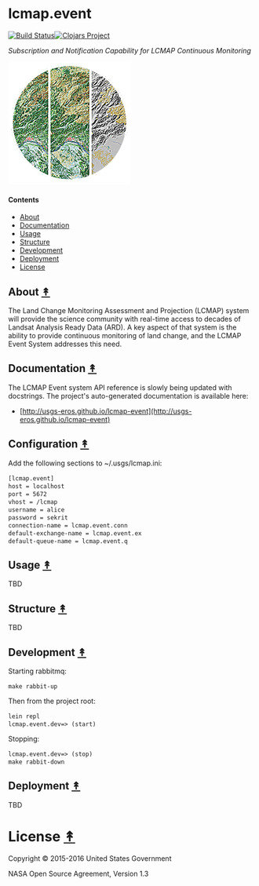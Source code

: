 # lcmap.event

[![Build Status][travis-badge]][travis][![Clojars Project][clojars-badge]][clojars]

*Subscription and Notification Capability for LCMAP Continuous Monitoring*

[![LCMAP open source project logo][lcmap-logo]][lcmap-logo-large]


#### Contents

* [About](#about-)
* [Documentation](#documentation-)
* [Usage](#usage-)
* [Structure](#structure-)
* [Development](#development-)
* [Deployment](#deployment-)
* [License](#license-)


## About [&#x219F;](#contents)

The Land Change Monitoring Assessment and Projection (LCMAP) system will
provide the science community with real-time access to decades of Landsat
Analysis Ready Data (ARD). A key aspect of that system is the ability to
provide continuous monitoring of land change, and the LCMAP Event System
addresses this need.


## Documentation [&#x219F;](#contents)

The LCMAP Event system API reference is slowly being updated with docstrings.
The project's auto-generated documentation is available here:

* [http://usgs-eros.github.io/lcmap-event](http://usgs-eros.github.io/lcmap-event)


## Configuration [&#x219F;](#contents)

Add the following sections to ~/.usgs/lcmap.ini:

```
[lcmap.event]
host = localhost
port = 5672
vhost = /lcmap
username = alice
password = sekrit
connection-name = lcmap.event.conn
default-exchange-name = lcmap.event.ex
default-queue-name = lcmap.event.q
```

## Usage [&#x219F;](#contents)

TBD


## Structure [&#x219F;](#contents)

TBD


## Development [&#x219F;](#contents)
Starting rabbitmq:

    make rabbit-up

Then from the project root:

    lein repl
    lcmap.event.dev=> (start)

Stopping:

    lcmap.event.dev=> (stop)
    make rabbit-down

## Deployment [&#x219F;](#contents)

TBD


# License [&#x219F;](#contents)

Copyright © 2015-2016 United States Government

NASA Open Source Agreement, Version 1.3

<!-- Named page links below: /-->

[travis]: https://travis-ci.org/USGS-EROS/lcmap-event
[travis-badge]: https://travis-ci.org/USGS-EROS/lcmap-event.png?branch=master
[deps]: http://jarkeeper.com/usgs-eros/lcmap-event
[deps-badge]: http://jarkeeper.com/usgs-eros/lcmap-event/status.svg
[lcmap-logo]: https://raw.githubusercontent.com/USGS-EROS/lcmap-system/master/resources/images/lcmap-logo-1-250px.png
[lcmap-logo-large]: https://raw.githubusercontent.com/USGS-EROS/lcmap-system/master/resources/images/lcmap-logo-1-1000px.png
[clojars]: https://clojars.org/gov.usgs.eros/lcmap-event
[clojars-badge]: https://img.shields.io/clojars/v/gov.usgs.eros/lcmap-event.svg
[tag-badge]: https://img.shields.io/github/tag/usgs-eros/lcmap-event.svg?maxAge=2592000
[tag]: https://github.com/usgs-eros/lcmap-event/tags

